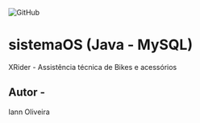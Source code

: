 ![GitHub](https://img.shields.io/github/license/iannoliver/sistemaOS)
# sistemaOS (Java - MySQL)
XRider - Assistência técnica de Bikes e acessórios
## Autor - 
Iann Oliveira
